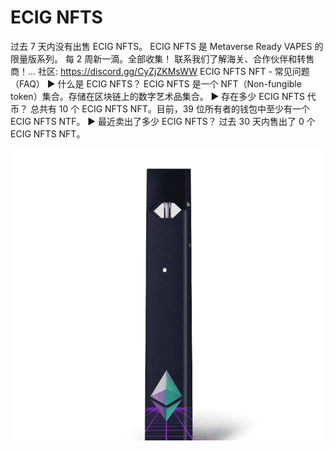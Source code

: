 # ECIG NFTS

过去 7 天内没有出售 ECIG NFTS。
ECIG NFTS 是 Metaverse Ready VAPES 的限量版系列。
每 2 周新一滴。全部收集！
联系我们了解海关、合作伙伴和转售商！... 
社区: https://discord.gg/CyZjZKMsWW
ECIG NFTS NFT - 常见问题（FAQ）
▶ 什么是 ECIG NFTS？
ECIG NFTS 是一个 NFT（Non-fungible token）集合。存储在区块链上的数字艺术品集合。
▶ 存在多少 ECIG NFTS 代币？
总共有 10 个 ECIG NFTS NFT。目前，39 位所有者的钱包中至少有一个 ECIG NFTS NTF。
▶ 最近卖出了多少 ECIG NFTS？
过去 30 天内售出了 0 个 ECIG NFTS NFT。

![nft](1.png)
